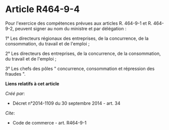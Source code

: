 # Article R464-9-4

Pour l'exercice des compétences prévues aux articles R. 464-9-1 et R. 464-9-2, peuvent signer au nom du ministre et par
délégation : 

1° Les directeurs régionaux des entreprises, de la concurrence, de la consommation, du travail et de l'emploi ; 

2° Les directeurs des entreprises, de la concurrence, de la consommation, du travail et de l'emploi ; 

3° Les chefs des pôles " concurrence, consommation et répression des fraudes ".

**Liens relatifs à cet article**

_Créé par_:

  - Décret n°2014-1109 du 30 septembre 2014 - art. 34

_Cite_:

  - Code de commerce - art. R464-9-1
